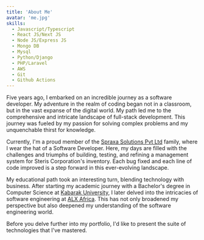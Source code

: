 ```yaml
---
title: 'About Me'
avatar: 'me.jpg'
skills:
  - Javascript/Typescript
  - React JS/Next JS
  - Node JS/Express JS
  - Mongo DB
  - Mysql
  - Python/Django
  - PHP/Laravel
  - AWS
  - Git
  - Github Actions
---
```


Five years ago, I embarked on an incredible journey as a software developer. My adventure in the realm of coding began not in a classroom, but in the vast expanse of the digital world. My path led me to the comprehensive and intricate landscape of full-stack development. This journey was fueled by my passion for solving complex problems and my unquenchable thirst for knowledge.

Currently, I'm a proud member of the [Spraxa Solutions Pvt Ltd](https://www.spraxa.com/) family, where I wear the hat of a Software Developer. Here, my days are filled with the challenges and triumphs of building, testing, and refining a management system for Steris Corporation's inventory. Each bug fixed and each line of code improved is a step forward in this ever-evolving landscape.

My educational path took an interesting turn, blending technology with business. After starting my academic journey with a Bachelor's degree in Computer Science at [Kabarak University](https://kabarak.ac.ke), I later delved into the intricacies of software engineering at [ALX Africa](https://www.alxafrica.com/software-engineering/). This has not only broadened my perspective but also deepened my understanding of the software engineering world.

Before you delve further into my portfolio, I'd like to present the suite of technologies that I've mastered.
